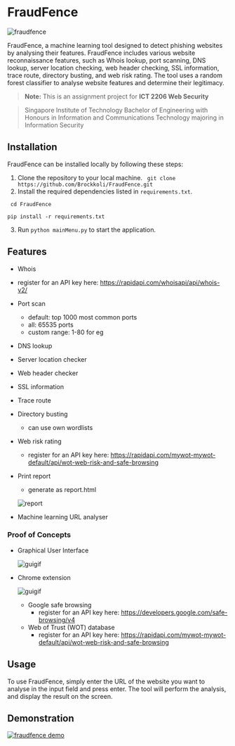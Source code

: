 
#  FraudFence

![fraudfence](https://user-images.githubusercontent.com/59412437/226162896-4019fb74-49c0-446f-8659-7812de5510ee.png)


FraudFence, a machine learning tool designed to detect phishing websites by analysing their features. FraudFence includes various website reconnaissance features, such as Whois lookup, port scanning, DNS lookup, server location checking, web header checking, SSL information, trace route, directory busting, and web risk rating. The tool uses a random forest classifier to analyse website features and determine their legitimacy. 
> **Note:** This is an assignment project for  **ICT 2206 Web Security** 

> Singapore Institute of Technology Bachelor of Engineering with Honours in Information and Communications Technology majoring in Information Security
##  Installation

FraudFence can be installed locally by following these steps:
1.  Clone the repository to your local machine.
``` git clone https://github.com/Brockkoli/FraudFence.git```
2.   Install the required dependencies listed in `requirements.txt`.

   ``` cd FraudFence```

   ```pip install -r requirements.txt```

3.  Run `python mainMenu.py` to start the application.

## Features

-   Whois
- register for an API key here: https://rapidapi.com/whoisapi/api/whois-v2/
-   Port scan
	- default: top 1000 most common ports
	- all: 65535 ports
	- custom range: 1-80 for eg
-   DNS lookup
-   Server location checker
-   Web header checker
-   SSL information
-   Trace route
-   Directory busting
	- can use own wordlists
-   Web risk rating
	- register for an API key here: https://rapidapi.com/mywot-mywot-default/api/wot-web-risk-and-safe-browsing
-   Print report
	- generate as report.html

  	![report](https://user-images.githubusercontent.com/59412437/226161527-238ee2f6-b5c7-444b-a6cc-b66109982824.gif)
-   Machine learning URL analyser

### Proof of Concepts
- Graphical User Interface

	![guigif](https://user-images.githubusercontent.com/59412437/226161565-2c7ce0cc-8769-4622-a45d-ad5a1c2937c1.gif)
- Chrome extension

	![guigif](https://user-images.githubusercontent.com/59412437/226160943-bdf7c693-aee9-4733-ac52-5b12f50eaf6d.gif)
  - Google safe browsing
    - register for an API key here: https://developers.google.com/safe-browsing/v4
  - Web of Trust (WOT) database
    - register for an API key here: https://rapidapi.com/mywot-mywot-default/api/wot-web-risk-and-safe-browsing


##  Usage

To use FraudFence, simply enter the URL of the website you want to analyse in the input field and press enter. The tool will perform the analysis, and display the result on the screen.


## Demonstration

[![fraudfence demo](https://user-images.githubusercontent.com/59412437/226162859-91213ea5-689b-4193-93d9-eb07b06f5168.png)](https://youtu.be/0g-ZL4VgCrQ)


